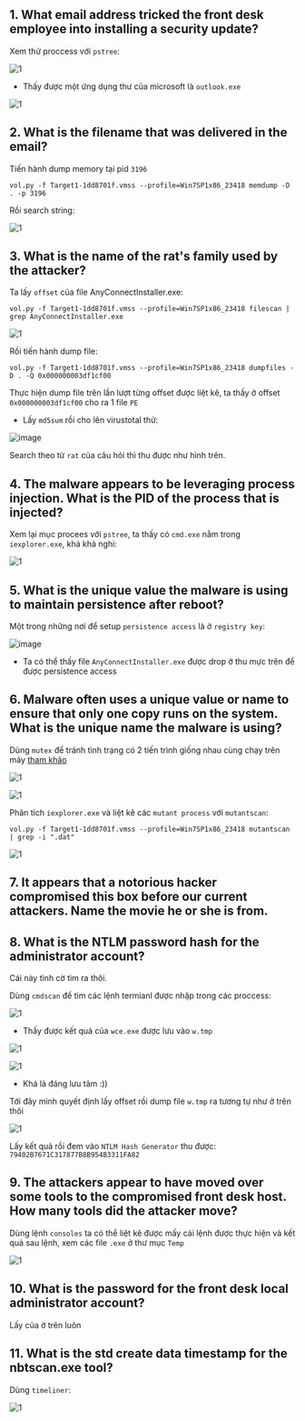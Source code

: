 ## 1. What email address tricked the front desk employee into installing a security update?

Xem thử proccess với `pstree`:

![1](https://user-images.githubusercontent.com/91442807/216277876-58d5514e-48aa-40f4-a521-afdf77ebc131.png)

- Thấy được một ứng dụng thư của microsoft là `outlook.exe` 

![1](https://user-images.githubusercontent.com/91442807/216226363-fde4c992-7e4a-4678-9d6d-6120c002a7f5.png)

## 2. What is the filename that was delivered in the email?

Tiến hành dump memory tại pid `3196` 

`vol.py -f Target1-1dd8701f.vmss --profile=Win7SP1x86_23418 memdump -D . -p 3196`

Rồi search string: 

![1](https://user-images.githubusercontent.com/91442807/216229197-2f492adc-e62b-4000-806e-1ba3232b391f.png)

## 3. What is the name of the rat's family used by the attacker?

Ta lấy `offset` của file AnyConnectInstaller.exe:

`vol.py -f Target1-1dd8701f.vmss --profile=Win7SP1x86_23418 filescan | grep AnyConnectInstaller.exe`

![1](https://user-images.githubusercontent.com/91442807/216231065-63061c6a-e72f-486a-93de-8c55149d4a3a.png)

Rồi tiến hành dump file:

`vol.py -f Target1-1dd8701f.vmss --profile=Win7SP1x86_23418 dumpfiles -D . -Q 0x000000003df1cf00`

Thực hiện dump file trên lần lượt từng offset được liệt kê, ta thấy ở offset `0x000000003df1cf00` cho ra 1 file `PE` 

- Lấy `md5sum` rồi cho lên virustotal thử:

![image](https://user-images.githubusercontent.com/91442807/216276930-205a33d5-0a6c-473e-ad37-f6ea4cf60f13.png)

Search theo từ `rat` của câu hỏi thì thu được như hình trên. 

## 4. The malware appears to be leveraging process injection. What is the PID of the process that is injected?

Xem lại mục procees với `pstree`, ta thấy có `cmd.exe` nằm trong `iexplorer.exe`, khá khả nghi:

![1](https://user-images.githubusercontent.com/91442807/216231456-20ac0ed6-6b5d-4eaa-8970-b40eb728f41a.png)

## 5. What is the unique value the malware is using to maintain persistence after reboot?

Một trong những nơi để setup `persistence access` là ở `registry key`:

![image](https://user-images.githubusercontent.com/91442807/216280777-b1aaf0fc-6e8f-4034-9922-dd96b6195999.png)

- Ta có thể thấy file `AnyConnectInstaller.exe` được drop ở thu mực trên để được persistence access

## 6. Malware often uses a unique value or name to ensure that only one copy runs on the system. What is the unique name the malware is using?

Dùng `mutex` để tránh tình trạng có 2 tiến trình giống nhau cùng chạy trên máy [tham khảo](https://www.sans.org/blog/looking-at-mutex-objects-for-malware-discovery-indicators-of-compromise/)

![1](https://user-images.githubusercontent.com/91442807/216290990-5c60d4a1-34f8-4c19-80ee-5fdf30af34dd.png)

![1](https://user-images.githubusercontent.com/91442807/216290586-4673609e-3e4f-41bd-ae86-0b05fdcddbfc.png)

Phân tích `iexplorer.exe` và liệt kê các `mutant process` với `mutantscan`:

`vol.py -f Target1-1dd8701f.vmss --profile=Win7SP1x86_23418 mutantscan | grep -i ".dat"`

![1](https://user-images.githubusercontent.com/91442807/216293149-3be55eaa-f72c-41d9-9e86-442b8db7d431.png)


## 7. It appears that a notorious hacker compromised this box before our current attackers. Name the movie he or she is from.

## 8. What is the NTLM password hash for the administrator account?

Cái này tình cờ tìm ra thôi.

Dùng `cmdscan` để tìm các lệnh termianl được nhập trong các proccess:

![1](https://user-images.githubusercontent.com/91442807/216297142-6cad779b-62f7-4e1c-92f7-11a93e8472f3.png)

- Thấy được kết quả của `wce.exe` được lưu vào `w.tmp` 

![1](https://user-images.githubusercontent.com/91442807/216297566-ce92d75f-07c4-452f-ae4e-701742bdb152.png)

![1](https://user-images.githubusercontent.com/91442807/216297699-9560b8a1-72e5-4a44-8519-43072425c96f.png)

- Khá là đáng lưu tâm :))

Tới đây mình quyết định lấy offset rồi dump file `w.tmp` ra tương tự như ở trên thôi

![1](https://user-images.githubusercontent.com/91442807/216298006-e8be221e-dc20-4705-8a42-9db2710ded8e.png)

Lấy kết quả rồi đem vào `NTLM Hash Generator` thu được: `79402B7671C317877B8B954B3311FA82`

## 9. The attackers appear to have moved over some tools to the compromised front desk host. How many tools did the attacker move?

Dùng lệnh `consoles` ta có thể liệt kê được mấy cái lệnh được thực hiện và kết quả sau lệnh, xem các file `.exe` ở thư mục `Temp`

![1](https://user-images.githubusercontent.com/91442807/216303435-b853b8a2-697b-4077-857a-cc2e9c2a45c6.png)

## 10. What is the password for the front desk local administrator account?

Lấy của ở trên luôn

## 11. What is the std create data timestamp for the nbtscan.exe tool?

Dùng `timeliner`: 

![1](https://user-images.githubusercontent.com/91442807/216308214-61a853a4-d2aa-4f56-8b18-b5535e9d98d9.png)






